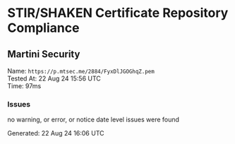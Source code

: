 # STIR/SHAKEN Certificate Repository Compliance

## Martini Security

Name: `https://p.mtsec.me/2884/FyxDlJGOGhqZ.pem`\
Tested At: 22 Aug 24 15:56 UTC\
Time: 97ms

### Issues

no warning, or error, or notice date level issues were found

Generated: 22 Aug 24 16:06 UTC